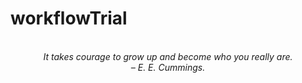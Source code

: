 # workflowTrial
<!-- QUOTE:START -->
<p align="center"><br><i>It takes courage to grow up and become who you really are.</i><br><i>– E. E. Cummings.</i><br></p>
<!-- QUOTE:END -->

